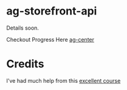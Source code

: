 # ag-storefront-api

Details soon.

Checkout Progress Here [ag-center](https://agcenter-prod.herokuapp.com/store/)

# Credits

I've had much help from this [excellent course](https://codewithmosh.com/p/the-ultimate-django-series)
